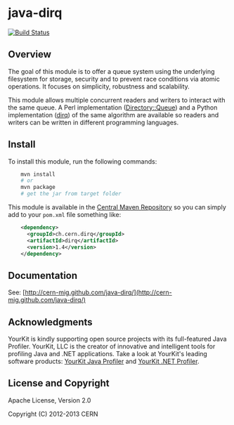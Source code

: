 java-dirq
=========

[![Build Status](https://secure.travis-ci.org/cern-mig/java-dirq.png)](http://travis-ci.org/cern-mig/java-dirq)


Overview
--------

The goal of this module is to offer a queue system using the underlying
filesystem for storage, security and to prevent race conditions via atomic
operations. It focuses on simplicity, robustness and scalability.

This module allows multiple concurrent readers and writers to interact with
the same queue. A Perl implementation
([Directory::Queue](http://search.cpan.org/dist/Directory-Queue/))
and a Python implementation
([dirq](https://github.com/cern-mig/python-dirq))
of the same algorithm are available so readers and writers can be
written in different programming languages.


Install
-------

To install this module, run the following commands:
```bash
    mvn install
    # or
    mvn package
    # get the jar from target folder
```

This module is available in the
[Central Maven Repository](http://search.maven.org/#search%7Cga%7C1%7Ca%3A%22dirq%22)
so you can simply add to your `pom.xml` file something like:
```xml
    <dependency>
      <groupId>ch.cern.dirq</groupId>
      <artifactId>dirq</artifactId>
      <version>1.4</version>
    </dependency>
```

Documentation
-------------

See:
[http://cern-mig.github.com/java-dirq/](http://cern-mig.github.com/java-dirq/)


Acknowledgments
---------------

YourKit is kindly supporting open source projects with its full-featured Java Profiler.
YourKit, LLC is the creator of innovative and intelligent tools for profiling
Java and .NET applications. Take a look at YourKit's leading software products:
[YourKit Java Profiler](http://www.yourkit.com/java/profiler/index.jsp) and
[YourKit .NET Profiler](http://www.yourkit.com/.net/profiler/index.jsp).


License and Copyright
---------------------

Apache License, Version 2.0

Copyright (C) 2012-2013 CERN
